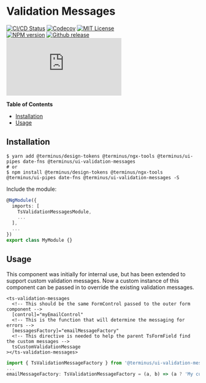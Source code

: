 <h1>Validation Messages</h1>

[![CI/CD Status][github-action-badge]][github-action-link] [![Codecov][codecov-badge]][codecov-project] [![MIT License][license-image]][license-url]  
[![NPM version][npm-version-image]][npm-package] [![Github release][gh-release-badge]][gh-releases] [![Library size][file-size-badge]][raw-distribution-js]

<!-- START doctoc generated TOC please keep comment here to allow auto update -->
<!-- DON'T EDIT THIS SECTION, INSTEAD RE-RUN doctoc TO UPDATE -->
**Table of Contents**

- [Installation](#installation)
- [Usage](#usage)

<!-- END doctoc generated TOC please keep comment here to allow auto update -->

## Installation

```
$ yarn add @terminus/design-tokens @terminus/ngx-tools @terminus/ui-pipes date-fns @terminus/ui-validation-messages
# or
$ npm install @terminus/design-tokens @terminus/ngx-tools @terminus/ui-pipes date-fns @terminus/ui-validation-messages -S
```

Include the module:

```typescript
@NgModule({
  imports: [
    TsValidationMessagesModule,
    ...
  ],
  ...
})
export class MyModule {}

```


## Usage

This component was initially for internal use, but has been extended to support custom validation messages. Now a custom
instance of this component can be passed in to override the existing validation messages.

```
<ts-validation-messages
  <!-- This should be the same FormControl passed to the outer form component -->
  [control]="myEmailControl"
  <!-- This is the function that will determine the messaging for errors -->
  [messagesFactory]="emailMessageFactory"
  <!-- This directive is needed to help the parent TsFormField find the custom messages -->
  tsCustomValidationMessage
></ts-validation-messages>
```

```typescript
import { TsValidationMessageFactory } from '@terminus/ui-validation-messages';
...
emailMessageFactory: TsValidationMessageFactory = (a, b) => (a ? 'My custom message!' : null);
```

<!-- Links -->
[license-url]:         https://github.com/GetTerminus/terminus-oss/blob/master/LICENSE
[license-image]:       http://img.shields.io/badge/license-MIT-blue.svg
[codecov-project]:     https://codecov.io/gh/GetTerminus/terminus-oss
[codecov-badge]:       https://codecov.io/gh/GetTerminus/terminus-oss/branch/master/graph/badge.svg
[npm-version-image]:   http://img.shields.io/npm/v/@terminus/ui-validation-messages.svg
[npm-package]:         https://www.npmjs.com/package/@terminus/ui-validation-messages
[gh-release-badge]:    https://img.shields.io/github/release/GetTerminus/terminus-oss.svg
[gh-releases]:         https://github.com/GetTerminus/terminus-ui/releases/
[github-action-badge]: https://github.com/GetTerminus/terminus-oss/workflows/Release%20CI/badge.svg
[github-action-link]:  https://github.com/GetTerminus/terminus-oss/actions?query=workflow%3A%22CI+Release%22
[file-size-badge]:     http://img.badgesize.io/https://unpkg.com/@terminus/ui-validation-messages/bundles/terminus-ui-validation-messages.umd.min.js?compression=gzip
[raw-distribution-js]: https://unpkg.com/@terminus/ui-validation-messages/bundles/terminus-ui-validation-messages.umd.js
